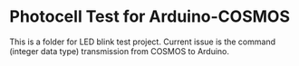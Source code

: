 # Photocell Test for Arduino-COSMOS
This is a folder for LED blink test project.
Current issue is the command (integer data type) transmission from COSMOS to Arduino.
